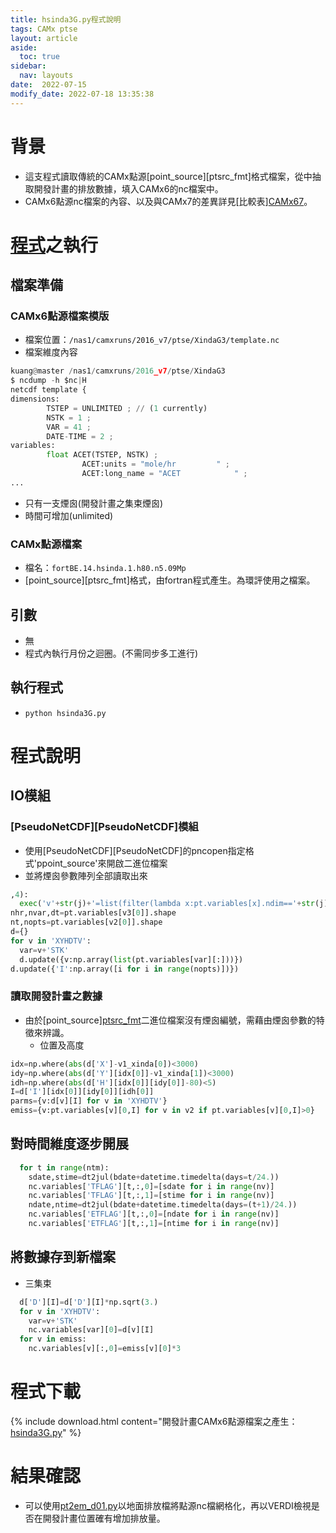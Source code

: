 ```yaml
---
title: hsinda3G.py程式說明
tags: CAMx ptse 
layout: article
aside:
  toc: true
sidebar:
  nav: layouts
date:  2022-07-15 
modify_date: 2022-07-18 13:35:38
---
```


# 背景

- 這支程式讀取傳統的CAMx點源[point_source][ptsrc_fmt]格式檔案，從中抽取開發計畫的排放數據，填入CAMx6的nc檔案中。
- CAMx6點源nc檔案的內容、以及與CAMx7的差異詳見[比較表][CAMx67]()。

# [程式](https://github.com/sinotec2/Focus-on-Air-Quality/blob/main/CAMx/ptse/hsinda3G.py)之執行

## 檔案準備

### CAMx6點源檔案模版
- 檔案位置：`/nas1/camxruns/2016_v7/ptse/XindaG3/template.nc`
- 檔案維度內容

```python
kuang@master /nas1/camxruns/2016_v7/ptse/XindaG3
$ ncdump -h $nc|H
netcdf template {
dimensions:
        TSTEP = UNLIMITED ; // (1 currently)
        NSTK = 1 ;
        VAR = 41 ;
        DATE-TIME = 2 ;
variables:
        float ACET(TSTEP, NSTK) ;
                ACET:units = "mole/hr         " ;
                ACET:long_name = "ACET            " ;
...                
```
- 只有一支煙囪(開發計畫之集束煙囪)
- 時間可增加(unlimited)

### CAMx點源檔案
- 檔名：`fortBE.14.hsinda.1.h80.n5.09Mp`
- [point_source][ptsrc_fmt]格式，由fortran程式產生。為環評使用之檔案。

## 引數
- 無
- 程式內執行月份之迴圈。(不需同步多工進行)

## 執行程式
- `python hsinda3G.py`

# 程式說明
## IO模組
### [PseudoNetCDF][PseudoNetCDF]模組
- 使用[PseudoNetCDF][PseudoNetCDF]的pncopen指定格式'ppoint_source'來開啟二進位檔案
- 並將煙囪參數陣列全部讀取出來

```python
,4):
  exec('v'+str(j)+'=list(filter(lambda x:pt.variables[x].ndim=='+str(j)+', [i for i in pt.variables]))')
nhr,nvar,dt=pt.variables[v3[0]].shape
nt,nopts=pt.variables[v2[0]].shape
d={}
for v in 'XYHDTV':
  var=v+'STK'
  d.update({v:np.array(list(pt.variables[var][:]))})
d.update({'I':np.array([i for i in range(nopts)])})
```

### 讀取開發計畫之數據

- 由於[point_source][ptsrc_fmt]([[2022-07-18-PTSRCE_format]])二進位檔案沒有煙囪編號，需藉由煙囪參數的特徵來辨識。
  - 位置及高度

```python
idx=np.where(abs(d['X']-v1_xinda[0])<3000)
idy=np.where(abs(d['Y'][idx[0]]-v1_xinda[1])<3000)
idh=np.where(abs(d['H'][idx[0]][idy[0]]-80)<5)
I=d['I'][idx[0]][idy[0]][idh[0]]
parms={v:d[v][I] for v in 'XYHDTV'}
emiss={v:pt.variables[v][0,I] for v in v2 if pt.variables[v][0,I]>0}
```

## 對時間維度逐步開展

```python
  for t in range(ntm):
    sdate,stime=dt2jul(bdate+datetime.timedelta(days=t/24.))
    nc.variables['TFLAG'][t,:,0]=[sdate for i in range(nv)]
    nc.variables['TFLAG'][t,:,1]=[stime for i in range(nv)]
    ndate,ntime=dt2jul(bdate+datetime.timedelta(days=(t+1)/24.))
    nc.variables['ETFLAG'][t,:,0]=[ndate for i in range(nv)]
    nc.variables['ETFLAG'][t,:,1]=[ntime for i in range(nv)]
```

## 將數據存到新檔案
- 三集束

```python
  d['D'][I]=d['D'][I]*np.sqrt(3.)
  for v in 'XYHDTV':
    var=v+'STK'
    nc.variables[var][0]=d[v][I]
  for v in emiss:
    nc.variables[v][:,0]=emiss[v][0]*3
```

# 程式下載

{% include download.html content="開發計畫CAMx6點源檔案之產生：[hsinda3G.py](https://github.com/sinotec2/Focus-on-Air-Quality/blob/main/CAMx/ptse/hsinda3G.py)" %}

# 結果確認
- 可以使用[pt2em_d01.py](https://sinotec2.github.io/Focus-on-Air-Quality/EmisProc/ptse/pt2em_d04/#程式說明)以地面排放檔將點源nc檔網格化，再以VERDI檢視是否在開發計畫位置確有增加排放量。


